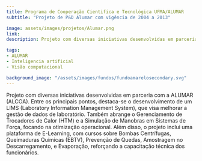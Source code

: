 ```yaml
---
title: Programa de Cooperação Cientifica e Tecnológica UFMA/ALUMAR
subtitle: "Projeto de P&D Alumar com vigência de 2004 a 2013"

image: assets/images/projetos/Alumar.png
link: 
description: Projeto com diversas iniciativas desenvolvidas em parceria com a ALUMAR (ALCOA). Entre os principais pontos, destaca-se o desenvolvimento de um LIMS (Laboratory Information Management System), que visa melhorar a gestão de dados de laboratório. Também abrange o Gerenciamento de Trocadores de Calor (HTM) e a Simulação de Manobras em Sistemas de Força, focando na otimização operacional. Além disso, o projeto inclui uma plataforma de E-Learning, com cursos sobre Bombas Centrífugas, Queimaduras Químicas (EBTV), Prevenção de Quedas, Amostragem no Descarregamento, e Evaporação, reforçando a capacitação técnica dos funcionários.

tags:
- ALUMAR 
- Inteligencia artificial
- Visão computacional

background_image: "/assets/images/fundos/fundoamarelosecondary.svg"
---
```


Projeto com diversas iniciativas desenvolvidas em parceria com a ALUMAR (ALCOA). Entre os principais pontos, destaca-se o desenvolvimento de um LIMS (Laboratory Information Management System), que visa melhorar a gestão de dados de laboratório. Também abrange o Gerenciamento de Trocadores de Calor (HTM) e a Simulação de Manobras em Sistemas de Força, focando na otimização operacional. Além disso, o projeto inclui uma plataforma de E-Learning, com cursos sobre Bombas Centrífugas, Queimaduras Químicas (EBTV), Prevenção de Quedas, Amostragem no Descarregamento, e Evaporação, reforçando a capacitação técnica dos funcionários.